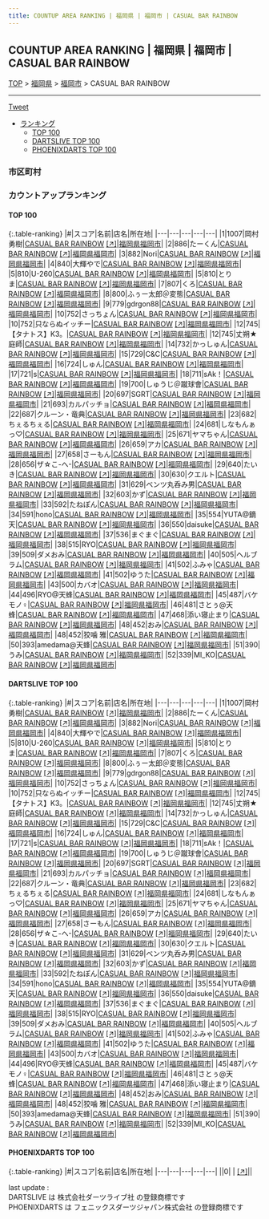 ```yaml
---
title: COUNTUP AREA RANKING | 福岡県 | 福岡市 | CASUAL BAR RAINBOW
---
```

## COUNTUP AREA RANKING | 福岡県 | 福岡市 | CASUAL BAR RAINBOW

[TOP](/darts/rank/) > [福岡県](/darts/rank/福岡県/) > [福岡市](/darts/rank/福岡県/福岡市/) > CASUAL BAR RAINBOW

___

<a href="https://twitter.com/share?ref_src=twsrc%5Etfw" data-text="COUNTUP AREA RANKING | 福岡県福岡市CASUAL BAR RAINBOW" class="twitter-share-button" data-hashtags="DARTSLIVE,PHOENIXDARTS,darts,ダーツ" data-show-count="false">Tweet</a>

* [ランキング](#カウントアップランキング)
    * [TOP 100](#top-100)
    * [DARTSLIVE TOP 100](#dartslive-top-100)
    * [PHOENIXDARTS TOP 100](#phoenixdarts-top-100)

### 市区町村

<ul>

</ul>

### カウントアップランキング

#### TOP 100



{:.table-ranking}
|#|スコア|名前|店名|所在地|
|---|---|---|---|---|
|1|1007|<span class="rank-name-dl">岡村 勇樹</span>|<a href="/darts/rank/shops/27f6346fd470151f0d9b047a20a7ba1e.html">CASUAL BAR RAINBOW</a> <a href="https://search.dartslive.com/jp/shop/27f6346fd470151f0d9b047a20a7ba1e">[↗]</a>|<a href="/darts/rank/福岡県/福岡市">福岡県福岡市</a>|
|2|886|<span class="rank-name-dl">たーくん</span>|<a href="/darts/rank/shops/27f6346fd470151f0d9b047a20a7ba1e.html">CASUAL BAR RAINBOW</a> <a href="https://search.dartslive.com/jp/shop/27f6346fd470151f0d9b047a20a7ba1e">[↗]</a>|<a href="/darts/rank/福岡県/福岡市">福岡県福岡市</a>|
|3|882|<span class="rank-name-dl">Nori</span>|<a href="/darts/rank/shops/27f6346fd470151f0d9b047a20a7ba1e.html">CASUAL BAR RAINBOW</a> <a href="https://search.dartslive.com/jp/shop/27f6346fd470151f0d9b047a20a7ba1e">[↗]</a>|<a href="/darts/rank/福岡県/福岡市">福岡県福岡市</a>|
|4|840|<span class="rank-name-dl">大輝やで</span>|<a href="/darts/rank/shops/27f6346fd470151f0d9b047a20a7ba1e.html">CASUAL BAR RAINBOW</a> <a href="https://search.dartslive.com/jp/shop/27f6346fd470151f0d9b047a20a7ba1e">[↗]</a>|<a href="/darts/rank/福岡県/福岡市">福岡県福岡市</a>|
|5|810|<span class="rank-name-dl">U-260</span>|<a href="/darts/rank/shops/27f6346fd470151f0d9b047a20a7ba1e.html">CASUAL BAR RAINBOW</a> <a href="https://search.dartslive.com/jp/shop/27f6346fd470151f0d9b047a20a7ba1e">[↗]</a>|<a href="/darts/rank/福岡県/福岡市">福岡県福岡市</a>|
|5|810|<span class="rank-name-dl">とりま</span>|<a href="/darts/rank/shops/27f6346fd470151f0d9b047a20a7ba1e.html">CASUAL BAR RAINBOW</a> <a href="https://search.dartslive.com/jp/shop/27f6346fd470151f0d9b047a20a7ba1e">[↗]</a>|<a href="/darts/rank/福岡県/福岡市">福岡県福岡市</a>|
|7|807|<span class="rank-name-dl">くろ</span>|<a href="/darts/rank/shops/27f6346fd470151f0d9b047a20a7ba1e.html">CASUAL BAR RAINBOW</a> <a href="https://search.dartslive.com/jp/shop/27f6346fd470151f0d9b047a20a7ba1e">[↗]</a>|<a href="/darts/rank/福岡県/福岡市">福岡県福岡市</a>|
|8|800|<span class="rank-name-dl">ふぅー太郎＠変態</span>|<a href="/darts/rank/shops/27f6346fd470151f0d9b047a20a7ba1e.html">CASUAL BAR RAINBOW</a> <a href="https://search.dartslive.com/jp/shop/27f6346fd470151f0d9b047a20a7ba1e">[↗]</a>|<a href="/darts/rank/福岡県/福岡市">福岡県福岡市</a>|
|9|779|<span class="rank-name-dl">gdrgon88</span>|<a href="/darts/rank/shops/27f6346fd470151f0d9b047a20a7ba1e.html">CASUAL BAR RAINBOW</a> <a href="https://search.dartslive.com/jp/shop/27f6346fd470151f0d9b047a20a7ba1e">[↗]</a>|<a href="/darts/rank/福岡県/福岡市">福岡県福岡市</a>|
|10|752|<span class="rank-name-dl">さっちょん</span>|<a href="/darts/rank/shops/27f6346fd470151f0d9b047a20a7ba1e.html">CASUAL BAR RAINBOW</a> <a href="https://search.dartslive.com/jp/shop/27f6346fd470151f0d9b047a20a7ba1e">[↗]</a>|<a href="/darts/rank/福岡県/福岡市">福岡県福岡市</a>|
|10|752|<span class="rank-name-dl">只ならぬイッチー</span>|<a href="/darts/rank/shops/27f6346fd470151f0d9b047a20a7ba1e.html">CASUAL BAR RAINBOW</a> <a href="https://search.dartslive.com/jp/shop/27f6346fd470151f0d9b047a20a7ba1e">[↗]</a>|<a href="/darts/rank/福岡県/福岡市">福岡県福岡市</a>|
|12|745|<span class="rank-name-dl">【タナトス】K3。</span>|<a href="/darts/rank/shops/27f6346fd470151f0d9b047a20a7ba1e.html">CASUAL BAR RAINBOW</a> <a href="https://search.dartslive.com/jp/shop/27f6346fd470151f0d9b047a20a7ba1e">[↗]</a>|<a href="/darts/rank/福岡県/福岡市">福岡県福岡市</a>|
|12|745|<span class="rank-name-dl">丈朔★庭師</span>|<a href="/darts/rank/shops/27f6346fd470151f0d9b047a20a7ba1e.html">CASUAL BAR RAINBOW</a> <a href="https://search.dartslive.com/jp/shop/27f6346fd470151f0d9b047a20a7ba1e">[↗]</a>|<a href="/darts/rank/福岡県/福岡市">福岡県福岡市</a>|
|14|732|<span class="rank-name-dl">かっしゅん</span>|<a href="/darts/rank/shops/27f6346fd470151f0d9b047a20a7ba1e.html">CASUAL BAR RAINBOW</a> <a href="https://search.dartslive.com/jp/shop/27f6346fd470151f0d9b047a20a7ba1e">[↗]</a>|<a href="/darts/rank/福岡県/福岡市">福岡県福岡市</a>|
|15|729|<span class="rank-name-dl">C&amp;C</span>|<a href="/darts/rank/shops/27f6346fd470151f0d9b047a20a7ba1e.html">CASUAL BAR RAINBOW</a> <a href="https://search.dartslive.com/jp/shop/27f6346fd470151f0d9b047a20a7ba1e">[↗]</a>|<a href="/darts/rank/福岡県/福岡市">福岡県福岡市</a>|
|16|724|<span class="rank-name-dl">しゅん</span>|<a href="/darts/rank/shops/27f6346fd470151f0d9b047a20a7ba1e.html">CASUAL BAR RAINBOW</a> <a href="https://search.dartslive.com/jp/shop/27f6346fd470151f0d9b047a20a7ba1e">[↗]</a>|<a href="/darts/rank/福岡県/福岡市">福岡県福岡市</a>|
|17|721|<span class="rank-name-dl">s</span>|<a href="/darts/rank/shops/27f6346fd470151f0d9b047a20a7ba1e.html">CASUAL BAR RAINBOW</a> <a href="https://search.dartslive.com/jp/shop/27f6346fd470151f0d9b047a20a7ba1e">[↗]</a>|<a href="/darts/rank/福岡県/福岡市">福岡県福岡市</a>|
|18|711|<span class="rank-name-dl">sAk！</span>|<a href="/darts/rank/shops/27f6346fd470151f0d9b047a20a7ba1e.html">CASUAL BAR RAINBOW</a> <a href="https://search.dartslive.com/jp/shop/27f6346fd470151f0d9b047a20a7ba1e">[↗]</a>|<a href="/darts/rank/福岡県/福岡市">福岡県福岡市</a>|
|19|700|<span class="rank-name-dl">しゅうじ＠蹴球會</span>|<a href="/darts/rank/shops/27f6346fd470151f0d9b047a20a7ba1e.html">CASUAL BAR RAINBOW</a> <a href="https://search.dartslive.com/jp/shop/27f6346fd470151f0d9b047a20a7ba1e">[↗]</a>|<a href="/darts/rank/福岡県/福岡市">福岡県福岡市</a>|
|20|697|<span class="rank-name-dl">SGRT</span>|<a href="/darts/rank/shops/27f6346fd470151f0d9b047a20a7ba1e.html">CASUAL BAR RAINBOW</a> <a href="https://search.dartslive.com/jp/shop/27f6346fd470151f0d9b047a20a7ba1e">[↗]</a>|<a href="/darts/rank/福岡県/福岡市">福岡県福岡市</a>|
|21|693|<span class="rank-name-dl">カルパッチョ</span>|<a href="/darts/rank/shops/27f6346fd470151f0d9b047a20a7ba1e.html">CASUAL BAR RAINBOW</a> <a href="https://search.dartslive.com/jp/shop/27f6346fd470151f0d9b047a20a7ba1e">[↗]</a>|<a href="/darts/rank/福岡県/福岡市">福岡県福岡市</a>|
|22|687|<span class="rank-name-dl">クルーン・竜典</span>|<a href="/darts/rank/shops/27f6346fd470151f0d9b047a20a7ba1e.html">CASUAL BAR RAINBOW</a> <a href="https://search.dartslive.com/jp/shop/27f6346fd470151f0d9b047a20a7ba1e">[↗]</a>|<a href="/darts/rank/福岡県/福岡市">福岡県福岡市</a>|
|23|682|<span class="rank-name-dl">ちぇるちぇる</span>|<a href="/darts/rank/shops/27f6346fd470151f0d9b047a20a7ba1e.html">CASUAL BAR RAINBOW</a> <a href="https://search.dartslive.com/jp/shop/27f6346fd470151f0d9b047a20a7ba1e">[↗]</a>|<a href="/darts/rank/福岡県/福岡市">福岡県福岡市</a>|
|24|681|<span class="rank-name-dl">しなもんぁっ♡</span>|<a href="/darts/rank/shops/27f6346fd470151f0d9b047a20a7ba1e.html">CASUAL BAR RAINBOW</a> <a href="https://search.dartslive.com/jp/shop/27f6346fd470151f0d9b047a20a7ba1e">[↗]</a>|<a href="/darts/rank/福岡県/福岡市">福岡県福岡市</a>|
|25|671|<span class="rank-name-dl">ヤマちゃん</span>|<a href="/darts/rank/shops/27f6346fd470151f0d9b047a20a7ba1e.html">CASUAL BAR RAINBOW</a> <a href="https://search.dartslive.com/jp/shop/27f6346fd470151f0d9b047a20a7ba1e">[↗]</a>|<a href="/darts/rank/福岡県/福岡市">福岡県福岡市</a>|
|26|659|<span class="rank-name-dl">アカ</span>|<a href="/darts/rank/shops/27f6346fd470151f0d9b047a20a7ba1e.html">CASUAL BAR RAINBOW</a> <a href="https://search.dartslive.com/jp/shop/27f6346fd470151f0d9b047a20a7ba1e">[↗]</a>|<a href="/darts/rank/福岡県/福岡市">福岡県福岡市</a>|
|27|658|<span class="rank-name-dl">さーもん</span>|<a href="/darts/rank/shops/27f6346fd470151f0d9b047a20a7ba1e.html">CASUAL BAR RAINBOW</a> <a href="https://search.dartslive.com/jp/shop/27f6346fd470151f0d9b047a20a7ba1e">[↗]</a>|<a href="/darts/rank/福岡県/福岡市">福岡県福岡市</a>|
|28|656|<span class="rank-name-dl">ザ☆こ-へ-</span>|<a href="/darts/rank/shops/27f6346fd470151f0d9b047a20a7ba1e.html">CASUAL BAR RAINBOW</a> <a href="https://search.dartslive.com/jp/shop/27f6346fd470151f0d9b047a20a7ba1e">[↗]</a>|<a href="/darts/rank/福岡県/福岡市">福岡県福岡市</a>|
|29|640|<span class="rank-name-dl">たいき</span>|<a href="/darts/rank/shops/27f6346fd470151f0d9b047a20a7ba1e.html">CASUAL BAR RAINBOW</a> <a href="https://search.dartslive.com/jp/shop/27f6346fd470151f0d9b047a20a7ba1e">[↗]</a>|<a href="/darts/rank/福岡県/福岡市">福岡県福岡市</a>|
|30|630|<span class="rank-name-dl">クエルト</span>|<a href="/darts/rank/shops/27f6346fd470151f0d9b047a20a7ba1e.html">CASUAL BAR RAINBOW</a> <a href="https://search.dartslive.com/jp/shop/27f6346fd470151f0d9b047a20a7ba1e">[↗]</a>|<a href="/darts/rank/福岡県/福岡市">福岡県福岡市</a>|
|31|629|<span class="rank-name-dl">ベンツ丸呑み男</span>|<a href="/darts/rank/shops/27f6346fd470151f0d9b047a20a7ba1e.html">CASUAL BAR RAINBOW</a> <a href="https://search.dartslive.com/jp/shop/27f6346fd470151f0d9b047a20a7ba1e">[↗]</a>|<a href="/darts/rank/福岡県/福岡市">福岡県福岡市</a>|
|32|603|<span class="rank-name-dl">かず</span>|<a href="/darts/rank/shops/27f6346fd470151f0d9b047a20a7ba1e.html">CASUAL BAR RAINBOW</a> <a href="https://search.dartslive.com/jp/shop/27f6346fd470151f0d9b047a20a7ba1e">[↗]</a>|<a href="/darts/rank/福岡県/福岡市">福岡県福岡市</a>|
|33|592|<span class="rank-name-dl">たねぽん</span>|<a href="/darts/rank/shops/27f6346fd470151f0d9b047a20a7ba1e.html">CASUAL BAR RAINBOW</a> <a href="https://search.dartslive.com/jp/shop/27f6346fd470151f0d9b047a20a7ba1e">[↗]</a>|<a href="/darts/rank/福岡県/福岡市">福岡県福岡市</a>|
|34|591|<span class="rank-name-dl">hono</span>|<a href="/darts/rank/shops/27f6346fd470151f0d9b047a20a7ba1e.html">CASUAL BAR RAINBOW</a> <a href="https://search.dartslive.com/jp/shop/27f6346fd470151f0d9b047a20a7ba1e">[↗]</a>|<a href="/darts/rank/福岡県/福岡市">福岡県福岡市</a>|
|35|554|<span class="rank-name-dl">YUTA@鏑天</span>|<a href="/darts/rank/shops/27f6346fd470151f0d9b047a20a7ba1e.html">CASUAL BAR RAINBOW</a> <a href="https://search.dartslive.com/jp/shop/27f6346fd470151f0d9b047a20a7ba1e">[↗]</a>|<a href="/darts/rank/福岡県/福岡市">福岡県福岡市</a>|
|36|550|<span class="rank-name-dl">daisuke</span>|<a href="/darts/rank/shops/27f6346fd470151f0d9b047a20a7ba1e.html">CASUAL BAR RAINBOW</a> <a href="https://search.dartslive.com/jp/shop/27f6346fd470151f0d9b047a20a7ba1e">[↗]</a>|<a href="/darts/rank/福岡県/福岡市">福岡県福岡市</a>|
|37|536|<span class="rank-name-dl">まぐまぐ</span>|<a href="/darts/rank/shops/27f6346fd470151f0d9b047a20a7ba1e.html">CASUAL BAR RAINBOW</a> <a href="https://search.dartslive.com/jp/shop/27f6346fd470151f0d9b047a20a7ba1e">[↗]</a>|<a href="/darts/rank/福岡県/福岡市">福岡県福岡市</a>|
|38|515|<span class="rank-name-dl">RYO</span>|<a href="/darts/rank/shops/27f6346fd470151f0d9b047a20a7ba1e.html">CASUAL BAR RAINBOW</a> <a href="https://search.dartslive.com/jp/shop/27f6346fd470151f0d9b047a20a7ba1e">[↗]</a>|<a href="/darts/rank/福岡県/福岡市">福岡県福岡市</a>|
|39|509|<span class="rank-name-dl">ダメおみ</span>|<a href="/darts/rank/shops/27f6346fd470151f0d9b047a20a7ba1e.html">CASUAL BAR RAINBOW</a> <a href="https://search.dartslive.com/jp/shop/27f6346fd470151f0d9b047a20a7ba1e">[↗]</a>|<a href="/darts/rank/福岡県/福岡市">福岡県福岡市</a>|
|40|505|<span class="rank-name-dl">ヘルブラム</span>|<a href="/darts/rank/shops/27f6346fd470151f0d9b047a20a7ba1e.html">CASUAL BAR RAINBOW</a> <a href="https://search.dartslive.com/jp/shop/27f6346fd470151f0d9b047a20a7ba1e">[↗]</a>|<a href="/darts/rank/福岡県/福岡市">福岡県福岡市</a>|
|41|502|<span class="rank-name-dl">ふみゃ</span>|<a href="/darts/rank/shops/27f6346fd470151f0d9b047a20a7ba1e.html">CASUAL BAR RAINBOW</a> <a href="https://search.dartslive.com/jp/shop/27f6346fd470151f0d9b047a20a7ba1e">[↗]</a>|<a href="/darts/rank/福岡県/福岡市">福岡県福岡市</a>|
|41|502|<span class="rank-name-dl">ゆうた</span>|<a href="/darts/rank/shops/27f6346fd470151f0d9b047a20a7ba1e.html">CASUAL BAR RAINBOW</a> <a href="https://search.dartslive.com/jp/shop/27f6346fd470151f0d9b047a20a7ba1e">[↗]</a>|<a href="/darts/rank/福岡県/福岡市">福岡県福岡市</a>|
|43|500|<span class="rank-name-dl">カバオ</span>|<a href="/darts/rank/shops/27f6346fd470151f0d9b047a20a7ba1e.html">CASUAL BAR RAINBOW</a> <a href="https://search.dartslive.com/jp/shop/27f6346fd470151f0d9b047a20a7ba1e">[↗]</a>|<a href="/darts/rank/福岡県/福岡市">福岡県福岡市</a>|
|44|496|<span class="rank-name-dl">RYO@天蜂</span>|<a href="/darts/rank/shops/27f6346fd470151f0d9b047a20a7ba1e.html">CASUAL BAR RAINBOW</a> <a href="https://search.dartslive.com/jp/shop/27f6346fd470151f0d9b047a20a7ba1e">[↗]</a>|<a href="/darts/rank/福岡県/福岡市">福岡県福岡市</a>|
|45|487|<span class="rank-name-dl">バケモノ♀</span>|<a href="/darts/rank/shops/27f6346fd470151f0d9b047a20a7ba1e.html">CASUAL BAR RAINBOW</a> <a href="https://search.dartslive.com/jp/shop/27f6346fd470151f0d9b047a20a7ba1e">[↗]</a>|<a href="/darts/rank/福岡県/福岡市">福岡県福岡市</a>|
|46|481|<span class="rank-name-dl">さとぅ@天蜂</span>|<a href="/darts/rank/shops/27f6346fd470151f0d9b047a20a7ba1e.html">CASUAL BAR RAINBOW</a> <a href="https://search.dartslive.com/jp/shop/27f6346fd470151f0d9b047a20a7ba1e">[↗]</a>|<a href="/darts/rank/福岡県/福岡市">福岡県福岡市</a>|
|47|468|<span class="rank-name-dl">添い寝止まり</span>|<a href="/darts/rank/shops/27f6346fd470151f0d9b047a20a7ba1e.html">CASUAL BAR RAINBOW</a> <a href="https://search.dartslive.com/jp/shop/27f6346fd470151f0d9b047a20a7ba1e">[↗]</a>|<a href="/darts/rank/福岡県/福岡市">福岡県福岡市</a>|
|48|452|<span class="rank-name-dl">おみ</span>|<a href="/darts/rank/shops/27f6346fd470151f0d9b047a20a7ba1e.html">CASUAL BAR RAINBOW</a> <a href="https://search.dartslive.com/jp/shop/27f6346fd470151f0d9b047a20a7ba1e">[↗]</a>|<a href="/darts/rank/福岡県/福岡市">福岡県福岡市</a>|
|48|452|<span class="rank-name-dl">狡噛 雅</span>|<a href="/darts/rank/shops/27f6346fd470151f0d9b047a20a7ba1e.html">CASUAL BAR RAINBOW</a> <a href="https://search.dartslive.com/jp/shop/27f6346fd470151f0d9b047a20a7ba1e">[↗]</a>|<a href="/darts/rank/福岡県/福岡市">福岡県福岡市</a>|
|50|393|<span class="rank-name-dl">amedama@天蜂</span>|<a href="/darts/rank/shops/27f6346fd470151f0d9b047a20a7ba1e.html">CASUAL BAR RAINBOW</a> <a href="https://search.dartslive.com/jp/shop/27f6346fd470151f0d9b047a20a7ba1e">[↗]</a>|<a href="/darts/rank/福岡県/福岡市">福岡県福岡市</a>|
|51|390|<span class="rank-name-dl">うみ</span>|<a href="/darts/rank/shops/27f6346fd470151f0d9b047a20a7ba1e.html">CASUAL BAR RAINBOW</a> <a href="https://search.dartslive.com/jp/shop/27f6346fd470151f0d9b047a20a7ba1e">[↗]</a>|<a href="/darts/rank/福岡県/福岡市">福岡県福岡市</a>|
|52|339|<span class="rank-name-dl">MI_KO</span>|<a href="/darts/rank/shops/27f6346fd470151f0d9b047a20a7ba1e.html">CASUAL BAR RAINBOW</a> <a href="https://search.dartslive.com/jp/shop/27f6346fd470151f0d9b047a20a7ba1e">[↗]</a>|<a href="/darts/rank/福岡県/福岡市">福岡県福岡市</a>|


#### DARTSLIVE TOP 100



{:.table-ranking}
|#|スコア|名前|店名|所在地|
|---|---|---|---|---|
|1|1007|<span class="rank-name-dl">岡村 勇樹</span>|<a href="/darts/rank/shops/27f6346fd470151f0d9b047a20a7ba1e.html">CASUAL BAR RAINBOW</a> <a href="https://search.dartslive.com/jp/shop/27f6346fd470151f0d9b047a20a7ba1e">[↗]</a>|<a href="/darts/rank/福岡県/福岡市">福岡県福岡市</a>|
|2|886|<span class="rank-name-dl">たーくん</span>|<a href="/darts/rank/shops/27f6346fd470151f0d9b047a20a7ba1e.html">CASUAL BAR RAINBOW</a> <a href="https://search.dartslive.com/jp/shop/27f6346fd470151f0d9b047a20a7ba1e">[↗]</a>|<a href="/darts/rank/福岡県/福岡市">福岡県福岡市</a>|
|3|882|<span class="rank-name-dl">Nori</span>|<a href="/darts/rank/shops/27f6346fd470151f0d9b047a20a7ba1e.html">CASUAL BAR RAINBOW</a> <a href="https://search.dartslive.com/jp/shop/27f6346fd470151f0d9b047a20a7ba1e">[↗]</a>|<a href="/darts/rank/福岡県/福岡市">福岡県福岡市</a>|
|4|840|<span class="rank-name-dl">大輝やで</span>|<a href="/darts/rank/shops/27f6346fd470151f0d9b047a20a7ba1e.html">CASUAL BAR RAINBOW</a> <a href="https://search.dartslive.com/jp/shop/27f6346fd470151f0d9b047a20a7ba1e">[↗]</a>|<a href="/darts/rank/福岡県/福岡市">福岡県福岡市</a>|
|5|810|<span class="rank-name-dl">U-260</span>|<a href="/darts/rank/shops/27f6346fd470151f0d9b047a20a7ba1e.html">CASUAL BAR RAINBOW</a> <a href="https://search.dartslive.com/jp/shop/27f6346fd470151f0d9b047a20a7ba1e">[↗]</a>|<a href="/darts/rank/福岡県/福岡市">福岡県福岡市</a>|
|5|810|<span class="rank-name-dl">とりま</span>|<a href="/darts/rank/shops/27f6346fd470151f0d9b047a20a7ba1e.html">CASUAL BAR RAINBOW</a> <a href="https://search.dartslive.com/jp/shop/27f6346fd470151f0d9b047a20a7ba1e">[↗]</a>|<a href="/darts/rank/福岡県/福岡市">福岡県福岡市</a>|
|7|807|<span class="rank-name-dl">くろ</span>|<a href="/darts/rank/shops/27f6346fd470151f0d9b047a20a7ba1e.html">CASUAL BAR RAINBOW</a> <a href="https://search.dartslive.com/jp/shop/27f6346fd470151f0d9b047a20a7ba1e">[↗]</a>|<a href="/darts/rank/福岡県/福岡市">福岡県福岡市</a>|
|8|800|<span class="rank-name-dl">ふぅー太郎＠変態</span>|<a href="/darts/rank/shops/27f6346fd470151f0d9b047a20a7ba1e.html">CASUAL BAR RAINBOW</a> <a href="https://search.dartslive.com/jp/shop/27f6346fd470151f0d9b047a20a7ba1e">[↗]</a>|<a href="/darts/rank/福岡県/福岡市">福岡県福岡市</a>|
|9|779|<span class="rank-name-dl">gdrgon88</span>|<a href="/darts/rank/shops/27f6346fd470151f0d9b047a20a7ba1e.html">CASUAL BAR RAINBOW</a> <a href="https://search.dartslive.com/jp/shop/27f6346fd470151f0d9b047a20a7ba1e">[↗]</a>|<a href="/darts/rank/福岡県/福岡市">福岡県福岡市</a>|
|10|752|<span class="rank-name-dl">さっちょん</span>|<a href="/darts/rank/shops/27f6346fd470151f0d9b047a20a7ba1e.html">CASUAL BAR RAINBOW</a> <a href="https://search.dartslive.com/jp/shop/27f6346fd470151f0d9b047a20a7ba1e">[↗]</a>|<a href="/darts/rank/福岡県/福岡市">福岡県福岡市</a>|
|10|752|<span class="rank-name-dl">只ならぬイッチー</span>|<a href="/darts/rank/shops/27f6346fd470151f0d9b047a20a7ba1e.html">CASUAL BAR RAINBOW</a> <a href="https://search.dartslive.com/jp/shop/27f6346fd470151f0d9b047a20a7ba1e">[↗]</a>|<a href="/darts/rank/福岡県/福岡市">福岡県福岡市</a>|
|12|745|<span class="rank-name-dl">【タナトス】K3。</span>|<a href="/darts/rank/shops/27f6346fd470151f0d9b047a20a7ba1e.html">CASUAL BAR RAINBOW</a> <a href="https://search.dartslive.com/jp/shop/27f6346fd470151f0d9b047a20a7ba1e">[↗]</a>|<a href="/darts/rank/福岡県/福岡市">福岡県福岡市</a>|
|12|745|<span class="rank-name-dl">丈朔★庭師</span>|<a href="/darts/rank/shops/27f6346fd470151f0d9b047a20a7ba1e.html">CASUAL BAR RAINBOW</a> <a href="https://search.dartslive.com/jp/shop/27f6346fd470151f0d9b047a20a7ba1e">[↗]</a>|<a href="/darts/rank/福岡県/福岡市">福岡県福岡市</a>|
|14|732|<span class="rank-name-dl">かっしゅん</span>|<a href="/darts/rank/shops/27f6346fd470151f0d9b047a20a7ba1e.html">CASUAL BAR RAINBOW</a> <a href="https://search.dartslive.com/jp/shop/27f6346fd470151f0d9b047a20a7ba1e">[↗]</a>|<a href="/darts/rank/福岡県/福岡市">福岡県福岡市</a>|
|15|729|<span class="rank-name-dl">C&amp;C</span>|<a href="/darts/rank/shops/27f6346fd470151f0d9b047a20a7ba1e.html">CASUAL BAR RAINBOW</a> <a href="https://search.dartslive.com/jp/shop/27f6346fd470151f0d9b047a20a7ba1e">[↗]</a>|<a href="/darts/rank/福岡県/福岡市">福岡県福岡市</a>|
|16|724|<span class="rank-name-dl">しゅん</span>|<a href="/darts/rank/shops/27f6346fd470151f0d9b047a20a7ba1e.html">CASUAL BAR RAINBOW</a> <a href="https://search.dartslive.com/jp/shop/27f6346fd470151f0d9b047a20a7ba1e">[↗]</a>|<a href="/darts/rank/福岡県/福岡市">福岡県福岡市</a>|
|17|721|<span class="rank-name-dl">s</span>|<a href="/darts/rank/shops/27f6346fd470151f0d9b047a20a7ba1e.html">CASUAL BAR RAINBOW</a> <a href="https://search.dartslive.com/jp/shop/27f6346fd470151f0d9b047a20a7ba1e">[↗]</a>|<a href="/darts/rank/福岡県/福岡市">福岡県福岡市</a>|
|18|711|<span class="rank-name-dl">sAk！</span>|<a href="/darts/rank/shops/27f6346fd470151f0d9b047a20a7ba1e.html">CASUAL BAR RAINBOW</a> <a href="https://search.dartslive.com/jp/shop/27f6346fd470151f0d9b047a20a7ba1e">[↗]</a>|<a href="/darts/rank/福岡県/福岡市">福岡県福岡市</a>|
|19|700|<span class="rank-name-dl">しゅうじ＠蹴球會</span>|<a href="/darts/rank/shops/27f6346fd470151f0d9b047a20a7ba1e.html">CASUAL BAR RAINBOW</a> <a href="https://search.dartslive.com/jp/shop/27f6346fd470151f0d9b047a20a7ba1e">[↗]</a>|<a href="/darts/rank/福岡県/福岡市">福岡県福岡市</a>|
|20|697|<span class="rank-name-dl">SGRT</span>|<a href="/darts/rank/shops/27f6346fd470151f0d9b047a20a7ba1e.html">CASUAL BAR RAINBOW</a> <a href="https://search.dartslive.com/jp/shop/27f6346fd470151f0d9b047a20a7ba1e">[↗]</a>|<a href="/darts/rank/福岡県/福岡市">福岡県福岡市</a>|
|21|693|<span class="rank-name-dl">カルパッチョ</span>|<a href="/darts/rank/shops/27f6346fd470151f0d9b047a20a7ba1e.html">CASUAL BAR RAINBOW</a> <a href="https://search.dartslive.com/jp/shop/27f6346fd470151f0d9b047a20a7ba1e">[↗]</a>|<a href="/darts/rank/福岡県/福岡市">福岡県福岡市</a>|
|22|687|<span class="rank-name-dl">クルーン・竜典</span>|<a href="/darts/rank/shops/27f6346fd470151f0d9b047a20a7ba1e.html">CASUAL BAR RAINBOW</a> <a href="https://search.dartslive.com/jp/shop/27f6346fd470151f0d9b047a20a7ba1e">[↗]</a>|<a href="/darts/rank/福岡県/福岡市">福岡県福岡市</a>|
|23|682|<span class="rank-name-dl">ちぇるちぇる</span>|<a href="/darts/rank/shops/27f6346fd470151f0d9b047a20a7ba1e.html">CASUAL BAR RAINBOW</a> <a href="https://search.dartslive.com/jp/shop/27f6346fd470151f0d9b047a20a7ba1e">[↗]</a>|<a href="/darts/rank/福岡県/福岡市">福岡県福岡市</a>|
|24|681|<span class="rank-name-dl">しなもんぁっ♡</span>|<a href="/darts/rank/shops/27f6346fd470151f0d9b047a20a7ba1e.html">CASUAL BAR RAINBOW</a> <a href="https://search.dartslive.com/jp/shop/27f6346fd470151f0d9b047a20a7ba1e">[↗]</a>|<a href="/darts/rank/福岡県/福岡市">福岡県福岡市</a>|
|25|671|<span class="rank-name-dl">ヤマちゃん</span>|<a href="/darts/rank/shops/27f6346fd470151f0d9b047a20a7ba1e.html">CASUAL BAR RAINBOW</a> <a href="https://search.dartslive.com/jp/shop/27f6346fd470151f0d9b047a20a7ba1e">[↗]</a>|<a href="/darts/rank/福岡県/福岡市">福岡県福岡市</a>|
|26|659|<span class="rank-name-dl">アカ</span>|<a href="/darts/rank/shops/27f6346fd470151f0d9b047a20a7ba1e.html">CASUAL BAR RAINBOW</a> <a href="https://search.dartslive.com/jp/shop/27f6346fd470151f0d9b047a20a7ba1e">[↗]</a>|<a href="/darts/rank/福岡県/福岡市">福岡県福岡市</a>|
|27|658|<span class="rank-name-dl">さーもん</span>|<a href="/darts/rank/shops/27f6346fd470151f0d9b047a20a7ba1e.html">CASUAL BAR RAINBOW</a> <a href="https://search.dartslive.com/jp/shop/27f6346fd470151f0d9b047a20a7ba1e">[↗]</a>|<a href="/darts/rank/福岡県/福岡市">福岡県福岡市</a>|
|28|656|<span class="rank-name-dl">ザ☆こ-へ-</span>|<a href="/darts/rank/shops/27f6346fd470151f0d9b047a20a7ba1e.html">CASUAL BAR RAINBOW</a> <a href="https://search.dartslive.com/jp/shop/27f6346fd470151f0d9b047a20a7ba1e">[↗]</a>|<a href="/darts/rank/福岡県/福岡市">福岡県福岡市</a>|
|29|640|<span class="rank-name-dl">たいき</span>|<a href="/darts/rank/shops/27f6346fd470151f0d9b047a20a7ba1e.html">CASUAL BAR RAINBOW</a> <a href="https://search.dartslive.com/jp/shop/27f6346fd470151f0d9b047a20a7ba1e">[↗]</a>|<a href="/darts/rank/福岡県/福岡市">福岡県福岡市</a>|
|30|630|<span class="rank-name-dl">クエルト</span>|<a href="/darts/rank/shops/27f6346fd470151f0d9b047a20a7ba1e.html">CASUAL BAR RAINBOW</a> <a href="https://search.dartslive.com/jp/shop/27f6346fd470151f0d9b047a20a7ba1e">[↗]</a>|<a href="/darts/rank/福岡県/福岡市">福岡県福岡市</a>|
|31|629|<span class="rank-name-dl">ベンツ丸呑み男</span>|<a href="/darts/rank/shops/27f6346fd470151f0d9b047a20a7ba1e.html">CASUAL BAR RAINBOW</a> <a href="https://search.dartslive.com/jp/shop/27f6346fd470151f0d9b047a20a7ba1e">[↗]</a>|<a href="/darts/rank/福岡県/福岡市">福岡県福岡市</a>|
|32|603|<span class="rank-name-dl">かず</span>|<a href="/darts/rank/shops/27f6346fd470151f0d9b047a20a7ba1e.html">CASUAL BAR RAINBOW</a> <a href="https://search.dartslive.com/jp/shop/27f6346fd470151f0d9b047a20a7ba1e">[↗]</a>|<a href="/darts/rank/福岡県/福岡市">福岡県福岡市</a>|
|33|592|<span class="rank-name-dl">たねぽん</span>|<a href="/darts/rank/shops/27f6346fd470151f0d9b047a20a7ba1e.html">CASUAL BAR RAINBOW</a> <a href="https://search.dartslive.com/jp/shop/27f6346fd470151f0d9b047a20a7ba1e">[↗]</a>|<a href="/darts/rank/福岡県/福岡市">福岡県福岡市</a>|
|34|591|<span class="rank-name-dl">hono</span>|<a href="/darts/rank/shops/27f6346fd470151f0d9b047a20a7ba1e.html">CASUAL BAR RAINBOW</a> <a href="https://search.dartslive.com/jp/shop/27f6346fd470151f0d9b047a20a7ba1e">[↗]</a>|<a href="/darts/rank/福岡県/福岡市">福岡県福岡市</a>|
|35|554|<span class="rank-name-dl">YUTA@鏑天</span>|<a href="/darts/rank/shops/27f6346fd470151f0d9b047a20a7ba1e.html">CASUAL BAR RAINBOW</a> <a href="https://search.dartslive.com/jp/shop/27f6346fd470151f0d9b047a20a7ba1e">[↗]</a>|<a href="/darts/rank/福岡県/福岡市">福岡県福岡市</a>|
|36|550|<span class="rank-name-dl">daisuke</span>|<a href="/darts/rank/shops/27f6346fd470151f0d9b047a20a7ba1e.html">CASUAL BAR RAINBOW</a> <a href="https://search.dartslive.com/jp/shop/27f6346fd470151f0d9b047a20a7ba1e">[↗]</a>|<a href="/darts/rank/福岡県/福岡市">福岡県福岡市</a>|
|37|536|<span class="rank-name-dl">まぐまぐ</span>|<a href="/darts/rank/shops/27f6346fd470151f0d9b047a20a7ba1e.html">CASUAL BAR RAINBOW</a> <a href="https://search.dartslive.com/jp/shop/27f6346fd470151f0d9b047a20a7ba1e">[↗]</a>|<a href="/darts/rank/福岡県/福岡市">福岡県福岡市</a>|
|38|515|<span class="rank-name-dl">RYO</span>|<a href="/darts/rank/shops/27f6346fd470151f0d9b047a20a7ba1e.html">CASUAL BAR RAINBOW</a> <a href="https://search.dartslive.com/jp/shop/27f6346fd470151f0d9b047a20a7ba1e">[↗]</a>|<a href="/darts/rank/福岡県/福岡市">福岡県福岡市</a>|
|39|509|<span class="rank-name-dl">ダメおみ</span>|<a href="/darts/rank/shops/27f6346fd470151f0d9b047a20a7ba1e.html">CASUAL BAR RAINBOW</a> <a href="https://search.dartslive.com/jp/shop/27f6346fd470151f0d9b047a20a7ba1e">[↗]</a>|<a href="/darts/rank/福岡県/福岡市">福岡県福岡市</a>|
|40|505|<span class="rank-name-dl">ヘルブラム</span>|<a href="/darts/rank/shops/27f6346fd470151f0d9b047a20a7ba1e.html">CASUAL BAR RAINBOW</a> <a href="https://search.dartslive.com/jp/shop/27f6346fd470151f0d9b047a20a7ba1e">[↗]</a>|<a href="/darts/rank/福岡県/福岡市">福岡県福岡市</a>|
|41|502|<span class="rank-name-dl">ふみゃ</span>|<a href="/darts/rank/shops/27f6346fd470151f0d9b047a20a7ba1e.html">CASUAL BAR RAINBOW</a> <a href="https://search.dartslive.com/jp/shop/27f6346fd470151f0d9b047a20a7ba1e">[↗]</a>|<a href="/darts/rank/福岡県/福岡市">福岡県福岡市</a>|
|41|502|<span class="rank-name-dl">ゆうた</span>|<a href="/darts/rank/shops/27f6346fd470151f0d9b047a20a7ba1e.html">CASUAL BAR RAINBOW</a> <a href="https://search.dartslive.com/jp/shop/27f6346fd470151f0d9b047a20a7ba1e">[↗]</a>|<a href="/darts/rank/福岡県/福岡市">福岡県福岡市</a>|
|43|500|<span class="rank-name-dl">カバオ</span>|<a href="/darts/rank/shops/27f6346fd470151f0d9b047a20a7ba1e.html">CASUAL BAR RAINBOW</a> <a href="https://search.dartslive.com/jp/shop/27f6346fd470151f0d9b047a20a7ba1e">[↗]</a>|<a href="/darts/rank/福岡県/福岡市">福岡県福岡市</a>|
|44|496|<span class="rank-name-dl">RYO@天蜂</span>|<a href="/darts/rank/shops/27f6346fd470151f0d9b047a20a7ba1e.html">CASUAL BAR RAINBOW</a> <a href="https://search.dartslive.com/jp/shop/27f6346fd470151f0d9b047a20a7ba1e">[↗]</a>|<a href="/darts/rank/福岡県/福岡市">福岡県福岡市</a>|
|45|487|<span class="rank-name-dl">バケモノ♀</span>|<a href="/darts/rank/shops/27f6346fd470151f0d9b047a20a7ba1e.html">CASUAL BAR RAINBOW</a> <a href="https://search.dartslive.com/jp/shop/27f6346fd470151f0d9b047a20a7ba1e">[↗]</a>|<a href="/darts/rank/福岡県/福岡市">福岡県福岡市</a>|
|46|481|<span class="rank-name-dl">さとぅ@天蜂</span>|<a href="/darts/rank/shops/27f6346fd470151f0d9b047a20a7ba1e.html">CASUAL BAR RAINBOW</a> <a href="https://search.dartslive.com/jp/shop/27f6346fd470151f0d9b047a20a7ba1e">[↗]</a>|<a href="/darts/rank/福岡県/福岡市">福岡県福岡市</a>|
|47|468|<span class="rank-name-dl">添い寝止まり</span>|<a href="/darts/rank/shops/27f6346fd470151f0d9b047a20a7ba1e.html">CASUAL BAR RAINBOW</a> <a href="https://search.dartslive.com/jp/shop/27f6346fd470151f0d9b047a20a7ba1e">[↗]</a>|<a href="/darts/rank/福岡県/福岡市">福岡県福岡市</a>|
|48|452|<span class="rank-name-dl">おみ</span>|<a href="/darts/rank/shops/27f6346fd470151f0d9b047a20a7ba1e.html">CASUAL BAR RAINBOW</a> <a href="https://search.dartslive.com/jp/shop/27f6346fd470151f0d9b047a20a7ba1e">[↗]</a>|<a href="/darts/rank/福岡県/福岡市">福岡県福岡市</a>|
|48|452|<span class="rank-name-dl">狡噛 雅</span>|<a href="/darts/rank/shops/27f6346fd470151f0d9b047a20a7ba1e.html">CASUAL BAR RAINBOW</a> <a href="https://search.dartslive.com/jp/shop/27f6346fd470151f0d9b047a20a7ba1e">[↗]</a>|<a href="/darts/rank/福岡県/福岡市">福岡県福岡市</a>|
|50|393|<span class="rank-name-dl">amedama@天蜂</span>|<a href="/darts/rank/shops/27f6346fd470151f0d9b047a20a7ba1e.html">CASUAL BAR RAINBOW</a> <a href="https://search.dartslive.com/jp/shop/27f6346fd470151f0d9b047a20a7ba1e">[↗]</a>|<a href="/darts/rank/福岡県/福岡市">福岡県福岡市</a>|
|51|390|<span class="rank-name-dl">うみ</span>|<a href="/darts/rank/shops/27f6346fd470151f0d9b047a20a7ba1e.html">CASUAL BAR RAINBOW</a> <a href="https://search.dartslive.com/jp/shop/27f6346fd470151f0d9b047a20a7ba1e">[↗]</a>|<a href="/darts/rank/福岡県/福岡市">福岡県福岡市</a>|
|52|339|<span class="rank-name-dl">MI_KO</span>|<a href="/darts/rank/shops/27f6346fd470151f0d9b047a20a7ba1e.html">CASUAL BAR RAINBOW</a> <a href="https://search.dartslive.com/jp/shop/27f6346fd470151f0d9b047a20a7ba1e">[↗]</a>|<a href="/darts/rank/福岡県/福岡市">福岡県福岡市</a>|


#### PHOENIXDARTS TOP 100



{:.table-ranking}
|#|スコア|名前|店名|所在地|
|---|---|---|---|---|
||0|<span class="rank-name-dl"> </span>|<a href="/darts/rank/shops/.html"></a> <a href="">[↗]</a>|<a href="/darts/rank//"></a>|


<div class="footer border-top border-gray-light mt-5 pt-3 text-right text-gray">
    last update : <span style="font-weight: italic" id="foot_last_modified"></span><br />
    DARTSLIVE は 株式会社ダーツライブ社 の登録商標です<br />
    PHOENIXDARTS は フェニックスダーツジャパン株式会社 の登録商標です<br />
</div>

<script src="https://cdnjs.cloudflare.com/ajax/libs/jquery.tablesorter/2.31.3/js/jquery.tablesorter.min.js" integrity="sha512-qzgd5cYSZcosqpzpn7zF2ZId8f/8CHmFKZ8j7mU4OUXTNRd5g+ZHBPsgKEwoqxCtdQvExE5LprwwPAgoicguNg==" crossorigin="anonymous" referrerpolicy="no-referrer"></script>
<link rel="stylesheet" href="https://cdnjs.cloudflare.com/ajax/libs/jquery.tablesorter/2.31.3/css/theme.default.min.css" integrity="sha512-wghhOJkjQX0Lh3NSWvNKeZ0ZpNn+SPVXX1Qyc9OCaogADktxrBiBdKGDoqVUOyhStvMBmJQ8ZdMHiR3wuEq8+w==" crossorigin="anonymous" referrerpolicy="no-referrer" />
<script>
$(function() {
    $(".table-ranking").tablesorter({sortList:[[0, 0]]});
    $("#foot_last_modified").text(formatDate(new Date(document.lastModified), 'yyyy-MM-dd HH:mm:ss'));
});
</script>

<script async src="https://platform.twitter.com/widgets.js" charset="utf-8"></script>